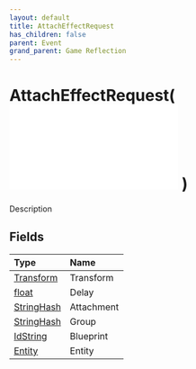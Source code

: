 ```yaml
---
layout: default
title: AttachEffectRequest
has_children: false
parent: Event
grand_parent: Game Reflection
---
```

# AttachEffectRequest( ![ EntityEventBase ](/game-reflection/events/entity_event_base.md) )
Description 

## Fields
| Type | Name |
|:-------------|:--------------|
| [Transform](/game-reflection/classes/transform.md) | Transform |
| [float](/game-reflection/components/float.md) | Delay |
| [StringHash](/game-reflection/classes/string_hash.md) | Attachment |
| [StringHash](/game-reflection/classes/string_hash.md) | Group |
| [IdString](/game-reflection/components/id_string.md) | Blueprint |
| [Entity](/game-reflection/classes/entity.md) | Entity |
